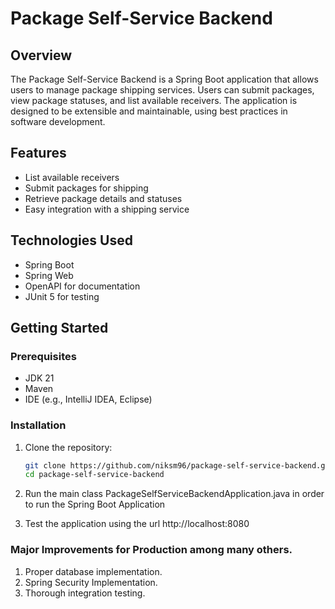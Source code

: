 # Package Self-Service Backend

## Overview

The Package Self-Service Backend is a Spring Boot application that allows users to manage package shipping services. Users can submit packages, view package statuses, and list available receivers. The application is designed to be extensible and maintainable, using best practices in software development.

## Features

- List available receivers
- Submit packages for shipping
- Retrieve package details and statuses
- Easy integration with a shipping service

## Technologies Used

- Spring Boot
- Spring Web
- OpenAPI for documentation
- JUnit 5 for testing

## Getting Started

### Prerequisites

- JDK 21
- Maven
- IDE (e.g., IntelliJ IDEA, Eclipse)

### Installation

1. Clone the repository:

   ```bash
   git clone https://github.com/niksm96/package-self-service-backend.git
   cd package-self-service-backend
   
2. Run the main class PackageSelfServiceBackendApplication.java in order to run the Spring Boot Application
3. Test the application using the url http://localhost:8080

### Major Improvements for Production among many others. 
1. Proper database implementation. 
2. Spring Security Implementation. 
3. Thorough integration testing. 
